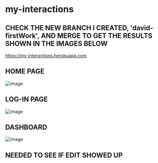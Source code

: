 # my-interactions
## CHECK THE NEW BRANCH I CREATED, 'david-firstWork', AND MERGE TO GET THE RESULTS SHOWN IN THE IMAGES BELOW

https://my-interactions.herokuapp.com


## HOME PAGE
![image](https://user-images.githubusercontent.com/52196842/143727529-6c69a9dc-c661-48c4-b467-4820468a16bb.png)

## LOG-IN PAGE
![image](https://user-images.githubusercontent.com/52196842/143727552-0addd887-9f4f-46c0-b9e9-2354a0df8f5b.png)

## DASHBOARD
![image](https://user-images.githubusercontent.com/52196842/143727580-996d870e-b787-4369-ab27-ef420264bbab.png)

## NEEDED TO SEE IF EDIT SHOWED UP

